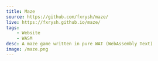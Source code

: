 ```yaml
---
title: Maze
source: https://github.com/fxrysh/maze/
live: https://fxrysh.github.io/maze/
tags:
    - Website
    - WASM
desc: A maze game written in pure WAT (WebAssembly Text)
image: /maze.png
---
```

